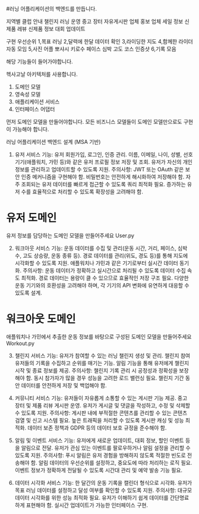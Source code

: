 #러닝 어플리케이션의 백엔드를 만듭니다.

지역별 클럽 안내
챌린지 러닝  운영
중고 장터
자유게시판
업체 홍보 
업체 세일 정보
신제품 레뷰
신제품 정보
대회 업데이트

구현 우선순위
1,목표 러닝
2,달력에 한달 데이터  확인
3,라이딩한 지도 
4,함께한 라이더 자동 모임
5,사진 어플 뽀샤시 키로수 페이스 심박 고도 코스 인증샷
6,기록 모음

해당 기능들이 들어가야합니다.


헥사고날 아키텍처를 사용합니다.

1. 도메인 모델
2. 영속성 모델
3. 애플리케이션 서비스
4. 인터페이스 어댑터

먼저 도메인 모델을 만들어야합니다.
모든 비즈니스 모델들이 도메인 모델만으로도 구현이 가능해야 합니다.



러닝 어플리케이션 백엔드 설계 (MSA 기반)
1. 유저 서비스
기능:
유저 회원가입, 로그인, 인증 관리.
이름, 이메일, 나이, 성별, 선호 기기(애플워치, 가민 등)와 같은 유저 프로필 정보 저장 및 조회.
유저가 자신의 개인정보를 관리하고 업데이트할 수 있도록 지원.
주의사항:
JWT 또는 OAuth 같은 보안 인증 메커니즘을 구현해야 함.
비밀번호는 안전하게 해시화하여 저장해야 함.
자주 조회되는 유저 데이터를 빠르게 접근할 수 있도록 쿼리 최적화 필요.
증가하는 유저 수를 효율적으로 처리할 수 있도록 확장성을 고려해야 함.


# 유저 도메인
유저 정보를 담당하는 도메인 모델을 만들어주세요
User.py


2. 워크아웃 서비스
기능:
운동 데이터를 수집 및 관리(운동 시간, 거리, 페이스, 심박수, 고도 상승량, 운동 종류 등).
경로 데이터를 관리(위도, 경도 등)를 통해 지도에 시각화할 수 있도록 지원.
애플워치나 가민과 같은 기기로부터 실시간 데이터 동기화.
주의사항:
운동 데이터가 정확하고 실시간으로 처리될 수 있도록 데이터 수집 속도 최적화.
경로 데이터는 용량이 클 수 있으므로 효율적인 저장 구조 필요.
다양한 운동 기기와의 호환성을 고려해야 하며, 각 기기의 API 변화에 유연하게 대응할 수 있도록 설계.

# 워크아웃 도메인
애플워치나 가민에서 추출한 운동 정보를 바탕으로 구성된 도메인 모델을 만들어주세요
Workout.py



3. 챌린지 서비스
기능:
유저가 참여할 수 있는 러닝 챌린지 생성 및 관리.
챌린지 참여 유저들의 기록을 수집하고 순위를 매기는 기능.
알림 기능을 통해 유저에게 챌린지 시작 및 종료 정보를 제공.
주의사항:
챌린지 기록 관리 시 공정성과 정확성을 보장해야 함.
동시 참가자가 많을 경우 성능을 고려한 로드 밸런싱 필요.
챌린지 기간 동안 데이터를 안전하게 저장 및 백업해야 함.

4. 커뮤니티 서비스
기능:
유저들이 자유롭게 소통할 수 있는 게시판 기능 제공.
중고 장터 및 제품 리뷰 게시판 운영.
유저가 게시글 및 댓글을 작성하고, 수정 및 삭제할 수 있도록 지원.
주의사항:
게시판 내에 부적절한 콘텐츠를 관리할 수 있는 콘텐츠 검열 및 신고 시스템 필요.
높은 트래픽을 처리할 수 있도록 게시판 캐싱 및 성능 최적화.
데이터 보존 정책과 GDPR 등의 데이터 보호 규정을 준수해야 함.
5. 알림 및 이벤트 서비스
기능:
유저에게 새로운 업데이트, 대회 정보, 할인 이벤트 등을 알림으로 전달.
유저가 관심 있는 이벤트를 팔로우하거나 알림 설정을 관리할 수 있도록 지원.
주의사항:
푸시 알림은 유저 경험을 방해하지 않도록 적절한 빈도로 전송해야 함.
알림 데이터의 우선순위를 설정하고, 중요도에 따라 처리하는 로직 필요.
이벤트 정보가 정확하게 전달될 수 있도록 시간대 관리 및 예약 발송 기능 필요.

6. 데이터 시각화 서비스
기능:
한 달간의 운동 기록을 캘린더 형식으로 시각화.
유저가 목표 러닝 데이터를 설정하고 달성 여부를 확인할 수 있도록 지원.
주의사항:
대규모 데이터 시각화를 위한 성능 최적화 필요.
유저가 이해하기 쉽게 데이터를 간단명료하게 표현해야 함.
실시간 업데이트가 가능한 인터페이스 구현.






